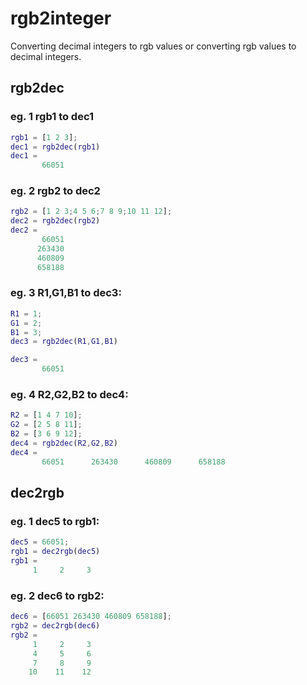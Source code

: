 # rgb2integer
<div style="text-align:center><img src="https://github.com/ScientificProgrammerOwner/rgb2integer/blob/main/pic.png" style="zoom:50%"/></div>

Converting decimal integers to rgb values or converting rgb values to decimal integers.

## rgb2dec
### eg. 1 rgb1 to dec1
```matlab
rgb1 = [1 2 3];
dec1 = rgb2dec(rgb1)
dec1 =
       66051
```

### eg. 2 rgb2 to dec2
```matlab
rgb2 = [1 2 3;4 5 6;7 8 9;10 11 12];
dec2 = rgb2dec(rgb2)
dec2 =
       66051
      263430
      460809
      658188
```
      
### eg. 3 R1,G1,B1 to dec3:
```matlab
R1 = 1;
G1 = 2;
B1 = 3;
dec3 = rgb2dec(R1,G1,B1)

dec3 =
       66051
```

### eg. 4 R2,G2,B2 to dec4:
```matlab
R2 = [1 4 7 10];
G2 = [2 5 8 11];
B2 = [3 6 9 12];
dec4 = rgb2dec(R2,G2,B2)
dec4 =
       66051      263430      460809      658188
```
## dec2rgb
### eg. 1 dec5 to rgb1:
```matlab
dec5 = 66051;
rgb1 = dec2rgb(dec5)
rgb1 =
     1     2     3
```

### eg. 2 dec6 to rgb2:
```matlab
dec6 = [66051 263430 460809 658188];
rgb2 = dec2rgb(dec6)
rgb2 =
     1     2     3
     4     5     6
     7     8     9
    10    11    12
```
